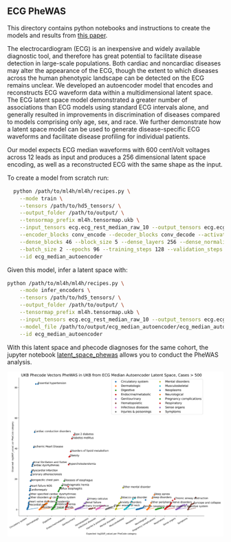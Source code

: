 ## ECG PheWAS
This directory contains python notebooks and instructions to create the models and results from 
[this paper](https://www.medrxiv.org/content/10.1101/2022.12.21.22283757v1).

The electrocardiogram (ECG) is an inexpensive and widely available diagnostic tool, and therefore has great potential 
to facilitate disease detection in large-scale populations. 
Both cardiac and noncardiac diseases may alter the appearance of the ECG, though the extent to which diseases across 
the human phenotypic landscape can be detected on the ECG remains unclear. 
We developed an autoencoder model that encodes and reconstructs ECG waveform data within a 
multidimensional latent space.
The ECG latent space model demonstrated a greater number of associations than ECG models using standard ECG intervals 
alone, and generally resulted in improvements in discrimination of diseases compared to models comprising 
only age, sex, and race. 
We further demonstrate how a latent space model can be used to generate disease-specific ECG waveforms and facilitate 
disease profiling for individual patients.

Our model expects ECG median waveforms with 600 centiVolt voltages across 12 leads as input and produces 
a 256 dimensional latent space encoding, as well as a reconstructed ECG with the same shape as the input.

To create a model from scratch run:
```bash
  python /path/to/ml4h/ml4h/recipes.py \
    --mode train \
    --tensors /path/to/hd5_tensors/ \
    --output_folder /path/to/output/ \
    --tensormap_prefix ml4h.tensormap.ukb \
    --input_tensors ecg.ecg_rest_median_raw_10 --output_tensors ecg.ecg_rest_median_raw_10 \
    --encoder_blocks conv_encode --decoder_blocks conv_decode --activation mish --conv_layers 23 23 \
    --dense_blocks 46 --block_size 5 --dense_layers 256 --dense_normalize layer_norm \
    --batch_size 2 --epochs 96 --training_steps 128 --validation_steps 36 --test_steps 32 --patience 64 \
    --id ecg_median_autoencoder
```

Given this model, infer a latent space with:
```bash
python /path/to/ml4h/ml4h/recipes.py \
    --mode infer_encoders \
    --tensors /path/to/hd5_tensors/ \
    --output_folder /path/to/output/ \
    --tensormap_prefix ml4h.tensormap.ukb \
    --input_tensors ecg.ecg_rest_median_raw_10 --output_tensors ecg.ecg_rest_median_raw_10 \
    --model_file /path/to/output/ecg_median_autoencoder/ecg_median_autoencoder.h5 \
    --id ecg_median_autoencoder 
```

With this latent space and phecode diagnoses for the same cohort, the jupyter notebook 
[latent_space_phewas](./latent_space_phewas.ipynb)
allows you to conduct the PheWAS analysis.

![UKB PheWAS Plot](./ukb_phewas.png)

